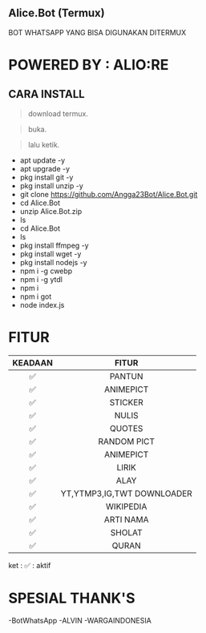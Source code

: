 ## Alice.Bot (Termux)
BOT WHATSAPP YANG  BISA DIGUNAKAN DITERMUX

# POWERED BY  : ALIO:RE



## CARA INSTALL


> download termux.

> buka.

> lalu ketik.
- apt update -y
- apt upgrade -y
- pkg install git -y
- pkg install unzip -y
- git clone https://github.com/Angga23Bot/Alice.Bot.git
- cd Alice.Bot
- unzip Alice.Bot.zip
- ls
- cd Alice.Bot
- ls
- pkg install ffmpeg -y
- pkg install wget -y
- pkg install nodejs -y
- npm i -g cwebp
- npm i -g ytdl
- npm i
- npm i got
- node index.js







# FITUR

| KEADAAN       |               FITUR     |
| :-----------: | :--------------------------------:  |
|       ✅       |    PANTUN                         |
|       ✅       | ANIMEPICT                         |
|       ✅       | STICKER                           |
|       ✅       | NULIS                             |
|       ✅       | QUOTES                            |
|       ✅       | RANDOM PICT                       |
|       ✅       | ANIMEPICT                         |
|       ✅       | LIRIK                             |
|       ✅       | ALAY                              |
|       ✅       | YT,YTMP3,IG,TWT DOWNLOADER        |
|       ✅       | WIKIPEDIA                         |
|       ✅       | ARTI NAMA                         |
|       ✅       | SHOLAT                            |
|       ✅       | QURAN                             

ket : ✅ : aktif

# SPESIAL THANK'S
-BotWhatsApp
-ALVIN
-WARGAINDONESIA
